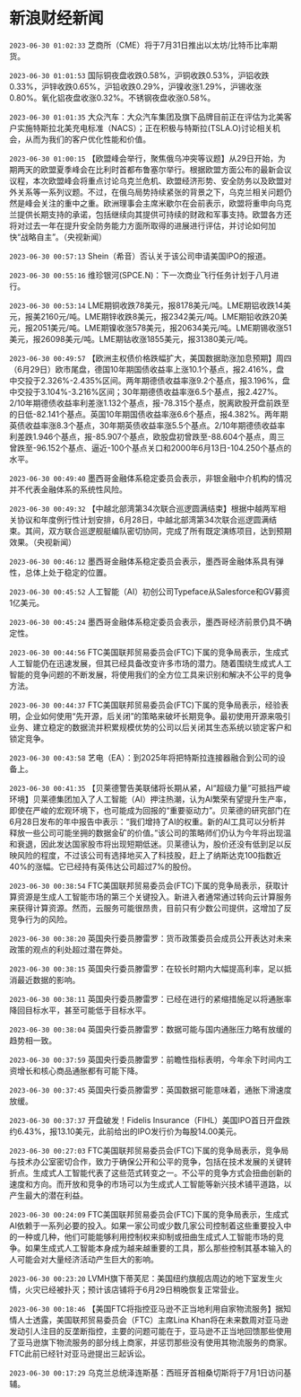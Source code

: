 # 新浪财经新闻
`2023-06-30 01:02:33` 芝商所（CME）将于7月31日推出以太坊/比特币比率期货。

`2023-06-30 01:01:53` 国际铜夜盘收跌0.58%，沪铜收跌0.53%，沪铝收跌0.33%，沪锌收跌0.65%，沪铅收跌0.29%，沪镍收涨1.29%，沪锡收涨0.80%。氧化铝夜盘收涨0.32%。不锈钢夜盘收涨0.58%。

`2023-06-30 01:01:35` 大众汽车：大众汽车集团及旗下品牌目前正在评估为北美客户实施特斯拉北美充电标准（NACS）；正在积极与特斯拉(TSLA.O)讨论相关机会，从而为我们的客户优化性能和价值。

`2023-06-30 01:00:15` 【欧盟峰会举行，聚焦俄乌冲突等议题】从29日开始，为期两天的欧盟夏季峰会在比利时首都布鲁塞尔举行。根据欧盟方面公布的最新会议议程，本次欧盟峰会将重点讨论乌克兰危机、欧盟经济形势、安全防务以及欧盟对外关系等一系列议题。不过，在俄乌局势持续紧张的背景之下，乌克兰相关问题仍然是峰会关注的重中之重。欧洲理事会主席米歇尔在会前表示，欧盟将重申向乌克兰提供长期支持的承诺，包括继续向其提供可持续的财政和军事支持。欧盟各方还将对过去一年在提升安全防务能力方面所取得的进展进行评估，并讨论如何加快“战略自主”。（央视新闻）

`2023-06-30 00:57:13` Shein（希音）否认关于该公司申请美国IPO的报道。

`2023-06-30 00:55:16` 维珍银河(SPCE.N)：下一次商业飞行任务计划于八月进行。

`2023-06-30 00:53:14` LME期铜收跌78美元，报8178美元/吨。LME期铝收跌14美元，报美2160元/吨。LME期锌收跌8美元，报2342美元/吨。LME期铅收跌20美元，报2051美元/吨。LME期镍收涨578美元，报20634美元/吨。LME期锡收涨51美元，报26098美元/吨。LME期钴收涨1855美元，报31380美元/吨。

`2023-06-30 00:49:57` 【欧洲主权债价格跌幅扩大，美国数据助涨加息预期】周四（6月29日）欧市尾盘，德国10年期国债收益率上涨10.1个基点，报2.416%，盘中交投于2.326%-2.435%区间。两年期德债收益率涨9.2个基点，报3.196%，盘中交投于3.104%-3.216%区间；30年期德债收益率涨6.5个基点，报2.427%。2/10年期德债收益率利差涨1.132个基点，报-78.315个基点，脱离欧股开盘前跌至的日低-82.141个基点。英国10年期国债收益率涨6.6个基点，报4.382%。两年期英债收益率涨8.3个基点，30年期英债收益率涨5.5个基点。2/10年期德债收益率利差跌1.946个基点，报-85.907个基点，欧股盘初曾跌至-88.604个基点，周三曾跌至-96.152个基点、逼近-100个基点关口和2000年6月13日-104.250个基点的水平。

`2023-06-30 00:49:40` 墨西哥金融体系稳定委员会表示，非银金融中介机构的情况并不代表金融体系的系统性风险。

`2023-06-30 00:49:32` 【中越北部湾第34次联合巡逻圆满结束】根据中越两军相关协议和年度例行性计划安排，6月28日，中越北部湾第34次联合巡逻圆满结束。其间，双方联合巡逻舰艇编队密切协同，完成了所有既定演练项目，达到预期效果。（央视新闻）

`2023-06-30 00:46:12` 墨西哥金融体系稳定委员会表示，墨西哥金融体系具有弹性，总体上处于稳定的位置。

`2023-06-30 00:45:52` 人工智能（AI）初创公司Typeface从Salesforce和GV募资1亿美元。

`2023-06-30 00:45:24` 墨西哥金融体系稳定委员会表示，墨西哥经济前景仍具不确定性。

`2023-06-30 00:44:56` FTC美国联邦贸易委员会(FTC)下属的竞争局表示，生成式人工智能仍在迅速发展，但其已经具备改变许多市场的潜力。随着围绕生成式人工智能的竞争问题的不断发展，将使用我们的全方位工具来识别和解决不公平的竞争方法。

`2023-06-30 00:44:37` FTC美国联邦贸易委员会(FTC)下属的竞争局表示，经验表明，企业如何使用“先开源，后关闭”的策略来破坏长期竞争。最初使用开源来吸引业务、建立稳定的数据流并积累规模优势的公司以后关闭其生态系统以锁定客户和锁定竞争。

`2023-06-30 00:43:58` 艺电（EA）：到2025年将把特斯拉连接器融合到公司的设备上。

`2023-06-30 00:41:35` 【贝莱德警告美联储将长期从紧，AI“超级力量”可抵挡严峻环境】贝莱德集团加入了人工智能（AI）押注热潮，认为AI繁荣有望提升生产率，即使在严峻的宏观环境下，也可能成为回报的“重要驱动力”。贝莱德的研究部门在6月28日发布的年中报告中表示：“我们增持了AI的权重。新的AI工具可以分析并释放一些公司可能坐拥的数据金矿的价值。”该公司的策略师们仍认为今年将出现温和衰退，因此发达国家股市将出现短期低迷。贝莱德认为，股价还没有低到足以反映风险的程度，不过该公司有选择地买入了科技股，赶上了纳斯达克100指数近40%的涨幅。它已经持有英伟达公司超过7%的股份。

`2023-06-30 00:38:54` FTC美国联邦贸易委员会(FTC)下属的竞争局表示，获取计算资源是生成人工智能市场的第三个关键投入。新进入者通常通过转向云计算服务来获得计算资源。然而，云服务可能很昂贵，目前只有少数公司提供，这增加了反竞争行为的风险。

`2023-06-30 00:38:20` 英国央行委员滕雷罗：货币政策委员会成员公开表达对未来政策的观点的利处超过潜在弊处。

`2023-06-30 00:38:15` 英国央行委员滕雷罗：在较长时期内大幅提高利率，足以抵消最近数据的影响。

`2023-06-30 00:38:11` 英国央行委员滕雷罗：已经在进行的紧缩措施足以将通胀率降回目标水平，甚至可能低于目标水平。

`2023-06-30 00:38:04` 英国央行委员滕雷罗：数据可能与国内通胀压力略有放缓的趋势相一致。

`2023-06-30 00:37:59` 英国央行委员滕雷罗：前瞻性指标表明，今年余下时间内工资增长和核心商品通胀都有可能下降。

`2023-06-30 00:37:45` 英国央行委员滕雷罗：英国数据可能意味着，通胀下滑速度放缓。

`2023-06-30 00:37:37` 开盘破发！Fidelis Insurance（FIHL）美国IPO首日开盘跌约6.43%，报13.10美元，此前给出的IPO发行价为每股14.00美元。

`2023-06-30 00:27:03` FTC美国联邦贸易委员会(FTC)下属的竞争局表示，竞争局与技术办公室密切合作，致力于确保公开和公平的竞争，包括在技术发展的关键转折点。生成式人工智能代表了这些范式转变之一。不公平的竞争方式会扭曲创新的速度和方向。而开放和竞争的市场可以为生成式人工智能等新兴技术铺平道路，以产生最大的潜在利益。

`2023-06-30 00:24:09` FTC美国联邦贸易委员会(FTC)下属的竞争局表示，生成式AI依赖于一系列必要的投入。如果一家公司或少数几家公司控制着这些重要投入中的一种或几种，他们可能能够利用控制权来抑制或扭曲生成式人工智能市场的竞争。如果生成式人工智能本身成为越来越重要的工具，那么那些控制其基本输‏入的人可能会对大量经济活动产生巨大的影响。

`2023-06-30 00:23:20` LVMH旗下蒂芙尼：美国纽约旗舰店周边的地下室发生火情，火灾已经被扑灭；预计该店铺将于6月29日稍晚恢复正常营业。

`2023-06-30 00:18:46` 【美国FTC将指控亚马逊不正当地利用自家物流服务】据知情人士透露，美国联邦贸易委员会（FTC）主席Lina Khan将在未来数周对亚马逊发动引人注目的反垄断指控，主要的问题可能在于，亚马逊不正当地回馈那些使用了亚马逊旗下物流服务的部分线上商家，并惩罚那些没有使用其物流服务的商家。FTC此前已经针对亚马逊提出三起诉讼。

`2023-06-30 00:17:29` 乌克兰总统泽连斯基：西班牙首相桑切斯将于7月1日访问基辅。

